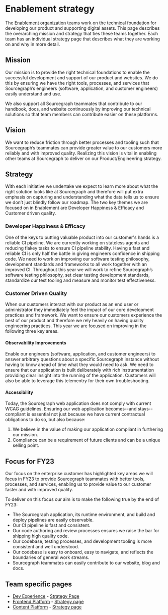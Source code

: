 # Enablement strategy

The [Enablement organization](../../../departments/engineering/dev/enablement/index.md) teams work on the technical foundation for developing our product and supporting digital assets. This page describes the overarching mission and strategy that ties these teams together. Each team has an individual strategy page that describes what they are working on and why in more detail.

## Mission

Our mission is to provide the right technical foundations to enable the successful development and support of our product and websites. We do this by ensuring we have the right tools, processes, and services that Sourcegraph’s engineers (software, application, and customer engineers) easily understand and use.

We also support all Sourcegraph teammates that contribute to our handbook, docs, and website continuously by improving our technical solutions so that team members can contribute easier on these platforms.

## Vision

We want to reduce friction through better processes and tooling such that Sourcegraph’s teammates can provide greater value to our customers more reliably and with improved quality. Realizing this vision is vital in enabling other teams at Sourcegraph to deliver on our Product/Engineering strategy.

## Strategy

With each initiative we undertake we expect to learn more about what the right solution looks like at Sourcegraph and therefore will put extra emphasis on capturing and understanding what the data tells us to ensure we don’t just blindly follow our roadmap. The two key themes we are focused on in Enablement are Developer Happiness & Efficacy and Customer driven quality.

### Developer Happiness & Efficacy

One of the keys to putting valuable product into our customer's hands is a reliable CI pipeline. We are currently working on stateless agents and reducing flakey tasks to ensure CI pipeline stability. Having a fast and reliable CI is only half the battle in giving engineers confidence in shipping code. We need to work on improving our software testing philosophy, development standards and frameworks to all work together with an improved CI. Throughout this year we will work to refine Sourcegraph’s software testing philosophy, set clear testing development standards, standardize our test tooling and measure and monitor test effectiveness.

### Customer Driven Quality

When our customers interact with our product as an end user or administrator they immediately feel the impact of our core development practices and framework. We want to ensure our customers experience the best of our product and therefore we rely heavily on having quality engineering practices. This year we are focused on improving in the following three key areas.

#### Observability Improvements

Enable our engineers (software, application, and customer engineers) to answer arbitrary questions about a specific Sourcegraph instance without having to know ahead of time what they would need to ask. We need to ensure that our application is built deliberately with rich instrumentation providing clear insight into the running of the application. Customers will also be able to leverage this telementry for their own troubleshooting.

#### Accessibility

Today, the Sourcegraph web application does not comply with current WCAG guidelines. Ensuring our web application becomes--and stays--compliant is essential not just because we have current contractual obligations to do so, but also because:

1. We believe in the value of making our application compliant in furthering our mission.
1. Compliance can be a requirement of future clients and can be a unique selling point.

## Focus for FY23

Our focus on the enterprise customer has highlighted key areas we will focus in FY23 to provide Sourcegraph teammates with better tools, processes, and services, enabling us to provide value to our customer faster and with improved quality.

To deliver on this focus our aim is to make the following true by the end of FY23:

- The Sourcegraph application, its runtime environment, and build and deploy pipelines are easily observable.
- Our CI pipeline is fast and consistent.
- Our code authoring and review processes ensures we raise the bar for shipping high quality code.
- Our codebase, testing processes, and development tooling is more consistent and well understood.
- Our codebase is easy to onboard, easy to navigate, and reflects the boundaries of general work streams.
- Sourcegraph teammates can easily contribute to our website, blog and docs.

## Team specific pages

- [Dev Experience](../../../departments/engineering/dev/enablement/dev-experience/index.md) - [Strategy Page](dev-experience/index.md)
- [Frontend Platform](../../../departments/engineering/dev/enablement/frontend-platform/index.md) - [Strategy page](frontend-platform/index.md)
- [Content Platform](../../../departments/engineering/dev/enablement/content-platform/index.md) - [Strategy page](content-platform/index.md)
